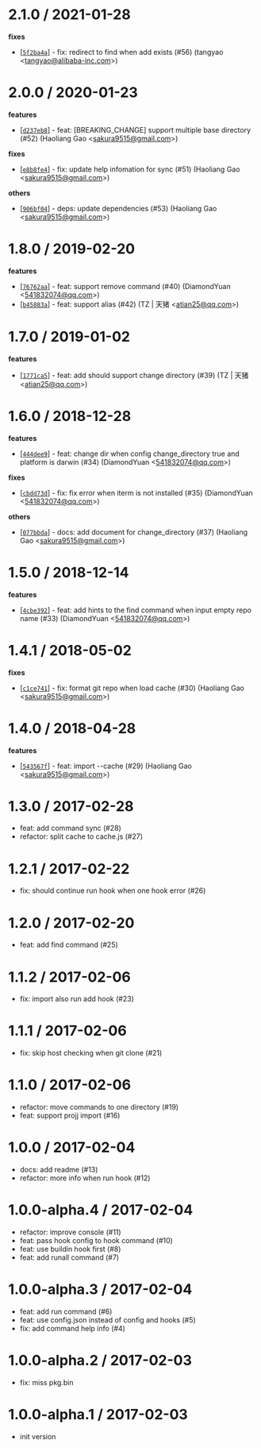 
2.1.0 / 2021-01-28
==================

**fixes**
  * [[`5f2ba4a`](http://github.com/popomore/projj/commit/5f2ba4a589dd56ac1cbb2e66cb4ec30837f913f1)] - fix: redirect to find when add exists (#56) (tangyao <<tangyao@alibaba-inc.com>>)

2.0.0 / 2020-01-23
==================

**features**
  * [[`d237eb8`](http://github.com/popomore/projj/commit/d237eb8bb617b12665d570530cd200723f32de33)] - feat: [BREAKING_CHANGE] support multiple base directory (#52) (Haoliang Gao <<sakura9515@gmail.com>>)

**fixes**
  * [[`e8b8fe4`](http://github.com/popomore/projj/commit/e8b8fe4ccb1064698c6da3cbf121942f1071bdb6)] - fix: update help infomation for sync (#51) (Haoliang Gao <<sakura9515@gmail.com>>)

**others**
  * [[`906bf04`](http://github.com/popomore/projj/commit/906bf04a68c5d26757bb3eb2a0e1ad67ae042b1b)] - deps: update dependencies (#53) (Haoliang Gao <<sakura9515@gmail.com>>)

1.8.0 / 2019-02-20
==================

**features**
  * [[`76762aa`](http://github.com/popomore/projj/commit/76762aa2e44c6bf573fc3f58287b41d87bafea63)] - feat: support remove command (#40) (DiamondYuan <<541832074@qq.com>>)
  * [[`b45883a`](http://github.com/popomore/projj/commit/b45883a8e4c2c143ca8a9704e2270299edc70289)] - feat: support alias (#42) (TZ | 天猪 <<atian25@qq.com>>)

1.7.0 / 2019-01-02
==================

**features**
  * [[`1771ca5`](http://github.com/popomore/projj/commit/1771ca59300dba7a69108ef70e0f5dc957281c7d)] - feat: add should support change directory (#39) (TZ | 天猪 <<atian25@qq.com>>)

1.6.0 / 2018-12-28
==================

**features**
  * [[`444dee9`](http://github.com/popomore/projj/commit/444dee99bc8341d817105bce2c135f7b3af7a6e0)] - feat: change dir when config change_directory true and platform is darwin (#34) (DiamondYuan <<541832074@qq.com>>)

**fixes**
  * [[`cbdd73d`](http://github.com/popomore/projj/commit/cbdd73d0890891bd9e4a42f092324720b8979672)] - fix: fix error when iterm is not installed (#35) (DiamondYuan <<541832074@qq.com>>)

**others**
  * [[`077bbda`](http://github.com/popomore/projj/commit/077bbda7775fc5d345884f735e958fb6d2cf8e7a)] - docs: add document for change_directory (#37) (Haoliang Gao <<sakura9515@gmail.com>>)

1.5.0 / 2018-12-14
==================

**features**
  * [[`4cbe392`](http://github.com/popomore/projj/commit/4cbe39294823ca95fe15627e7e1b73a9b256b1b7)] - feat: add hints to the find command when input empty repo name (#33) (DiamondYuan <<541832074@qq.com>>)

1.4.1 / 2018-05-02
==================

**fixes**
  * [[`c1ce741`](http://github.com/popomore/projj/commit/c1ce741348c8e8d6f0815d424bb49e30e7c7a26f)] - fix: format git repo when load cache (#30) (Haoliang Gao <<sakura9515@gmail.com>>)

1.4.0 / 2018-04-28
==================

**features**
  * [[`543567f`](http://github.com/popomore/projj/commit/543567ff09f298c82333fd26ed0b2fc8d92117ff)] - feat: import --cache (#29) (Haoliang Gao <<sakura9515@gmail.com>>)

1.3.0 / 2017-02-28
==================

  * feat: add command sync (#28)
  * refactor: split cache to cache.js (#27)

1.2.1 / 2017-02-22
==================

  * fix: should continue run hook when one hook error (#26)

1.2.0 / 2017-02-20
==================

  * feat: add find command (#25)

1.1.2 / 2017-02-06
==================

  * fix: import also run add hook (#23)

1.1.1 / 2017-02-06
==================

  * fix: skip host checking when git clone (#21)

1.1.0 / 2017-02-06
==================

  * refactor: move commands to one directory (#19)
  * feat: support projj import (#16)

1.0.0 / 2017-02-04
==================

  * docs: add readme (#13)
  * refactor: more info when run hook (#12)

1.0.0-alpha.4 / 2017-02-04
==========================

  * refactor: improve console (#11)
  * feat: pass hook config to hook command (#10)
  * feat: use buildin hook first (#8)
  * feat: add runall command (#7)

1.0.0-alpha.3 / 2017-02-04
==========================

  * feat: add run command (#6)
  * feat: use config.json instead of config and hooks (#5)
  * fix: add command help info (#4)

1.0.0-alpha.2 / 2017-02-03
==========================

  * fix: miss pkg.bin

1.0.0-alpha.1 / 2017-02-03
=========================

  * init version

